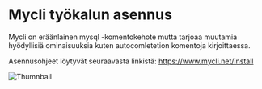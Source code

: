 # Mycli työkalun asennus

Mycli on eräänlainen mysql -komentokehote mutta tarjoaa muutamia hyödyllisiä ominaisuuksia kuten autocomletetion komentoja kirjoittaessa.

Asennusohjeet löytyvät seuraavasta linkistä: https://www.mycli.net/install

![Thumnbail](../assets/images/005-mycli-tyokalun-asennus_01.png)